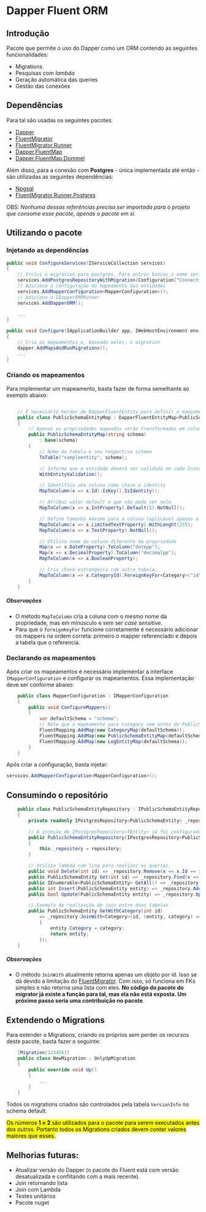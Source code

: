 # Dapper Fluent ORM

## Introdução

Pacote que permite o uso do Dapper como um ORM contendo as seguintes funcionalidades:

* Migrations
* Pesquisas com _lambda_
* Geração automática das queries
* Gestão das conexões

## Dependências

Para tal são usadas os seguintes pacotes:

* [Dapper](https://www.nuget.org/packages/Dapper)
* [FluentMigrator](https://www.nuget.org/packages/FluentMigrator/)
* [FluentMigrator.Runner](https://www.nuget.org/packages/FluentMigrator.Runner)
* [Dapper.FluentMap](https://www.nuget.org/packages/Dapper.FluentMap)
* [Dapper.FluentMap.Dommel](https://www.nuget.org/packages/Dapper.FluentMap.Dommel)

Além disso, para a conexão com **Postgres** - única implementada até então - são utilizadas as seguintes dependências:

* [Npgsql](https://www.nuget.org/packages/Npgsql)
* [FluentMigrator.Runner.Postgres](https://www.nuget.org/packages/FluentMigrator.Runner.Postgres)

OBS: _Nenhuma dessas referências precisa ser importada para o projeto que consome esse pacote, apenas o pacote em si._

## Utilizando o pacote

### Injetando as dependências

```csharp
public void ConfigureServices(IServiceCollection services)
{
    // Inclui o migration para postgres. Para outros bancos o nome seria equivalente.
    services.AddPostgresRepositoryWithMigration(Configuration["ConnectionString"]);
    // Adiciona a configuração do mapeamento das entidades
    services.AddMapperConfiguration<MapperConfiguration>();
    // Adiciona o IDapperORMRunner
    services.AddDapperORM();

    ...
}

public void Configure(IApplicationBuilder app, IWebHostEnvironment env, IDapperORMRunner dapper)
{
    // Cria os mapeamentos e, baseado neles, o migration
    dapper.AddMapsAndRunMigrations();
    ...
}
```

### Criando os mapeamentos

Para implementar um mapeamento, basta fazer de forma semelhante ao exemplo abaixo:

```csharp

    // É necessário herdar de DapperFluentEntity para definir o maepamento
    public class PublicSchemaEntityMap : DapperFluentEntityMap<PublicSchemaEntity>
    {
        // Apenas as propriedades mapeadas serão transformadas em colunas. As outras serão ignoradas.
        public PublicSchemaEntityMap(string schema)
            : base(schema)
        {
            // Nome da tabela e seu respectivo schema
            ToTable("sampleentity", schema);

            // Informa que a entidade deverá ser validada em cada Insert ou Update dentro do repositório de acordo com as informações do banco antes de enviar para o database.
            WithEntityValidation();   

            // Identifica uma coluna como chave e identity         
            MapToColumn(x => x.Id).IsKey().IsIdentity();

            // Atribui valor default e que não pode ser nulo.
            MapToColumn(x => x.IntProperty).Default(5).NotNull();

            // Define tamanho máximo para a coluna (aplicável apenas a strings)
            MapToColumn(x => x.LimitedTextProperty).WithLenght(255);
            MapToColumn(x => x.TextProperty).NotNull();

            // Utiliza nome da coluna diferente da propriedade
            Map(x => x.DateProperty).ToColumn("datepp");
            Map(x => x.DecimalProperty).ToColumn("decimalpp");
            MapToColumn(x => x.BooleanProperty);

            // Cria chave estrangeira com outra tabela.
            MapToColumn(x => x.CategoryId).ForeignKeyFor<Category>("id");
        }
    }

```

##### Observações

* O método `MapToColumn` cria a coluna com o mesmo nome da propriedade, mas em minúsculo e sem ser _case sensitive_.
* Para que o `ForeignKeyFor` funcione corretamente é necessário adicionar os mappers na ordem correta: primeiro o mapper referenciado e depois a tabela que o referencia.


### Declarando os mapeamentos

Após criar os mapeamentos é necessário implementar a interface `IMapperConfiguration` e configurar os mapeamentos. Essa implementação deve ser conforme abaixo:

```csharp
    public class MapperConfiguration : IMapperConfiguration
    {
        public void ConfigureMappers()
        {
            var defaultSchema = "schema";
            // Note que o mapeamento para Category vem antes do PublicSchemaEntity
            FluentMapping.AddMap(new CategoryMap(defaultSchema));
            FluentMapping.AddMap(new PublicSchemaEntityMap(defaultSchema));
            FluentMapping.AddMap(new LogEntityMap(defaultSchema));
        }
    }
```

Após criar a configuração, basta injetar:

```csharp
services.AddMapperConfiguration<MapperConfiguration>();
```

## Consumindo o repositório

```csharp
    public class PublicSchemaEntityRepository : IPublicSchemaEntityRepository
    {
        private readonly IPostgresRepository<PublicSchemaEntity> _repository;

        // A injeção de IPostgresRepository<TEntity> já foi configurada no startup para qualquer valor de TEntity
        public PublicSchemaEntityRepository(IPostgresRepository<PublicSchemaEntity> repository)
        {
            this._repository = repository;
        }

        // Utiliza lambda com linq para realizar as queries.
        public void Delete(int id) => _repository.Remove(x => x.Id == id);
        public PublicSchemaEntity Get(int id) => _repository.Find(x => x.Id == id);
        public IEnumerable<PublicSchemaEntity> GetAll() => _repository.All();
        public int Insert(PublicSchemaEntity entity) => _repository.Add(entity);
        public bool Update(PublicSchemaEntity entity) => _repository.Update(entity);

        // Exemplo de realização de join entre duas tabelas
        public PublicSchemaEntity GetWithCategory(int id)
            => _repository.JoinWith<Category>(id, (entity, category) =>
            {
                entity.Category = category;
                return entity;
            });
    }
```

##### Observações
* O método `JoinWith` atualmente retorna apenas um objeto por id. Isso se dá devido a limitação do [FluentMigrator](https://www.nuget.org/packages/FluentMigrator/). Com isso, só funciona em FKs simples e não retorna uma lista com eles. **No código do pacote do migrator já existe a função para tal, mas ela não está exposta. Um próximo passo seria uma contribuição no pacote**.

## Extendendo o Migrations

Para extender o Migrations, criando os próprios sem perder os recursos deste pacote, basta fazer o seguinte: 

```csharp
    [Migration(123456)]
    public class NewMigration : OnlyUpMigration
    {
        public override void Up()
        {
            ...
        }
    }
```

Todos os migrations criados são controlados pela tabela `VersionInfo` no schema default.

<mark>Os números <strong>1</strong> e <strong>2</strong> são utilizados para o pacote para serem executados antes dos outros. Portanto todos os Migrations criados devem conter valores maiores que esses.</mark>

## Melhorias futuras:

* Atualizar versão do Dapper (o pacote do Fluent está com versão desatualizada e conflitando com a mais recente).
* Join retornando lista
* Join com Lambda
* Testes unitários
* Pacote nuget

